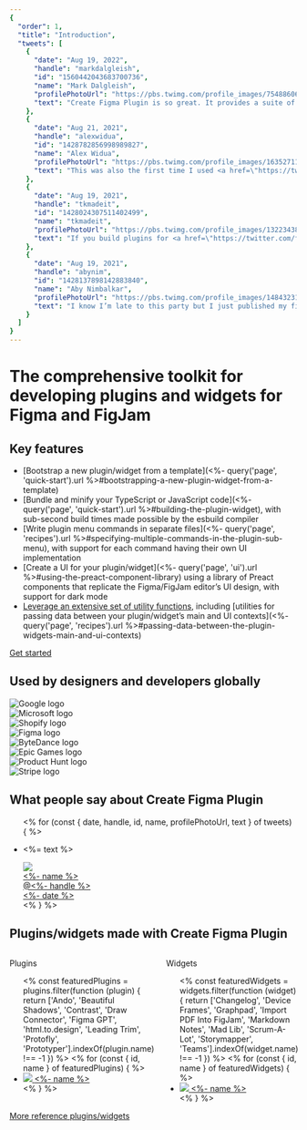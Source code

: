 ```yaml
---
{
  "order": 1,
  "title": "Introduction",
  "tweets": [
    {
      "date": "Aug 19, 2022",
      "handle": "markdalgleish",
      "id": "1560442043683700736",
      "name": "Mark Dalgleish",
      "profilePhotoUrl": "https://pbs.twimg.com/profile_images/754886061872979968/BzaOWhs1_400x400.jpg",
      "text": "Create Figma Plugin is so great. It provides a suite of utilities and Preact components that fit with Figma’s UI, and it gives you a local dev setup with TypeScript and CSS Modules support. Thanks <a href=\"https://twitter.com/yuanqinglim\" target=\"_blank\">@yuanqinglim</a> for your amazing work 🙏"
    },
    {
      "date": "Aug 21, 2021",
      "handle": "alexwidua",
      "id": "1428782856998989827",
      "name": "Alex Widua",
      "profilePhotoUrl": "https://pbs.twimg.com/profile_images/1635271174761349120/X9RCUHAm_400x400.jpg",
      "text": "This was also the first time I used <a href=\"https://twitter.com/yuanqinglim\" target=\"_blank\">@yuanqinglim</a>’s Create Figma Plugin toolkit and wow – what a comprehensive and thought-out library. Allowed me to have the first prototype up and running in just an hour. A staple for building Figma plugins from now on 😌"
    },
    {
      "date": "Aug 19, 2021",
      "handle": "tkmadeit",
      "id": "1428024307511402499",
      "name": "tkmadeit",
      "profilePhotoUrl": "https://pbs.twimg.com/profile_images/1322343885172051970/7r2g2q0E_400x400.jpg",
      "text": "If you build plugins for <a href=\"https://twitter.com/figma\" target=\"_blank\">@figma</a> do yourself a favor and start using Create Figma Plugin toolkit by <a href=\"https://twitter.com/yuanqinglim\" target=\"_blank\">@yuanqinglim</a>!"
    },
    {
      "date": "Aug 19, 2021",
      "handle": "abynim",
      "id": "1428137898142883840",
      "name": "Aby Nimbalkar",
      "profilePhotoUrl": "https://pbs.twimg.com/profile_images/1484323185185427456/o6Nzp-Hb_400x400.jpg",
      "text": "I know I’m late to this party but I just published my first <a href=\"https://twitter.com/figma\" target=\"_blank\">@figma</a> plugin 🥳 (org-only so can’t share yet). <a href=\"https://twitter.com/yuanqinglim\" target=\"_blank\">@yuanqinglim</a>’s Create Figma Plugin library made building the UI so easy and helped me focus on the logic instead. Highly recommended!"
    }
  ]
}
---
```


# The comprehensive toolkit for <span class="xl:block">developing plugins and widgets for Figma and FigJam</span>

## Key features

- [Bootstrap a new plugin/widget from a template](<%- query('page', 'quick-start').url %>#bootstrapping-a-new-plugin-widget-from-a-template)
- [Bundle and minify your TypeScript or JavaScript code](<%- query('page', 'quick-start').url %>#building-the-plugin-widget), with sub-second build times made possible by the esbuild compiler
- [Write plugin menu commands in separate files](<%- query('page', 'recipes').url %>#specifying-multiple-commands-in-the-plugin-sub-menu), with support for each command having their own UI implementation
- [Create a UI for your plugin/widget](<%- query('page', 'ui').url %>#using-the-preact-component-library) using a library of Preact components that replicate the Figma/FigJam editor’s UI design, with support for dark mode
- [Leverage an extensive set of utility functions](<%- query('page', 'utilities').url %>), including [utilities for passing data between your plugin/widget’s main and UI contexts](<%- query('page', 'recipes').url %>#passing-data-between-the-plugin-widgets-main-and-ui-contexts)

<div class="button">
<a href="<%- query('page', 'quick-start').url %>">Get started</a>
</div>

## Used by designers and developers globally

<div class="companies">
  <div class="companies__logo"><img src="<%- media['logo-google'] %>" alt="Google logo" /></div>
  <div class="companies__logo"><img src="<%- media['logo-microsoft'] %>" alt="Microsoft logo" /></div>
  <div class="companies__logo"><img src="<%- media['logo-shopify'] %>" alt="Shopify logo" /></div>
  <div class="companies__logo"><img src="<%- media['logo-figma'] %>" alt="Figma logo" /></div>
  <div class="companies__logo"><img src="<%- media['logo-bytedance'] %>" alt="ByteDance logo" /></div>
  <div class="companies__logo"><img src="<%- media['logo-epic-games'] %>" alt="Epic Games logo" /></div>
  <div class="companies__logo"><img src="<%- media['logo-product-hunt'] %>" alt="Product Hunt logo" /></div>
  <div class="companies__logo"><img src="<%- media['logo-stripe'] %>" alt="Stripe logo" /></div>
</div>

## What people say about Create&nbsp;Figma&nbsp;Plugin

<div>
<ul>
<% for (const { date, handle, id, name, profilePhotoUrl, text } of tweets) { %>
<li class="tweet">
<p class="tweet__text"><%= text %></p>
<div class="tweet__meta">
<div class="tweet__author">
<a href="https://twitter.com/<%- handle %>">
<div class="tweet__author-photo image"><img src="<%- profilePhotoUrl %>" /></div>
<div class="tweet__name"><%- name %></div>
<div class="tweet__handle">@<%- handle %></div>
</a>
</div>
<div class="tweet__date">
<a href="https://twitter.com/<%- handle %>/status/<%- id %>"><%- date %></a>
</div>
</div>
</li>
<% } %>
</ul>
</div>

## Plugins/widgets made with Create&nbsp;Figma&nbsp;Plugin

<div class="columns">
<div class="columns__column">
<p class="muted">Plugins</p>
<ul>
<% const featuredPlugins = plugins.filter(function (plugin) {
return ['Ando', 'Beautiful Shadows', 'Contrast', 'Draw Connector', 'Figma GPT', 'html.to.design', 'Leading Trim', 'Protofly', 'Prototyper'].indexOf(plugin.name) !== -1
}) %>
<% for (const { id, name } of featuredPlugins) { %>
<li class="featured-plugin">
<a href="https://figma.com/community/plugin/<%- id %>" target="_blank">
<span class="image"><img src="https://figma.com/community/plugin/<%- id %>/icon" /></span>
<span class="featured-plugin__name"><%- name %></span>
</a>
</li>
<% } %>
</ul>
</div>
<div class="columns__column">
<p class="muted">Widgets</p>
<ul>
<% const featuredWidgets = widgets.filter(function (widget) {
return ['Changelog', 'Device Frames', 'Graphpad', 'Import PDF Into FigJam', 'Markdown Notes', 'Mad Lib', 'Scrum-A-Lot', 'Storymapper', 'Teams'].indexOf(widget.name) !== -1
}) %>
<% for (const { id, name } of featuredWidgets) { %>
<li class="featured-plugin">
<a href="https://figma.com/community/widget/<%- id %>" target="_blank">
<span class="image"><img src="https://figma.com/community/widget/<%- id %>/icon" /></span>
<span class="featured-plugin__name"><%- name %></span>
</a>
</li>
<% } %>
</ul>
</div>
</div>

<div class="button">
<a href="<%- query('page', 'reference-plugins-and-widgets').url %>">More reference plugins/widgets</a>
</div>
